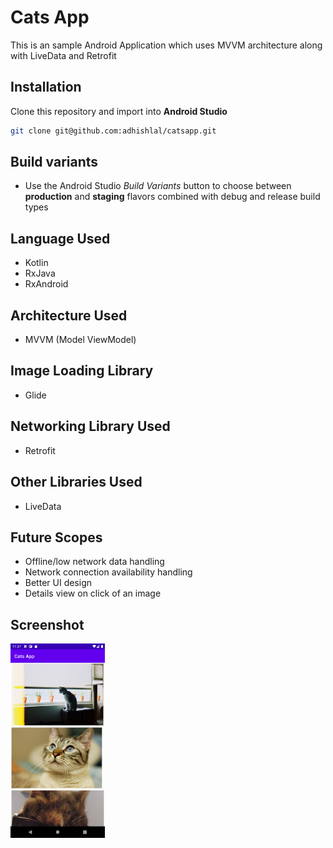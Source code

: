 # Cats App

This is an sample Android Application which uses MVVM architecture along with LiveData and Retrofit

## Installation
Clone this repository and import into **Android Studio**
```bash
git clone git@github.com:adhishlal/catsapp.git
```

## Build variants
- Use the Android Studio *Build Variants* button to choose between **production** and **staging** flavors combined with debug and release build types

## Language Used
- Kotlin
- RxJava
- RxAndroid

## Architecture Used
- MVVM (Model ViewModel)

## Image Loading Library
- Glide

## Networking Library Used
- Retrofit

## Other Libraries Used
- LiveData

## Future Scopes
- Offline/low network data handling
- Network connection availability handling
- Better UI design
- Details view on click of an image

## Screenshot
<img src="https://github.com/adhishlal/CatsApp/blob/master/Screenshot_1619158026.png" width="30%">
